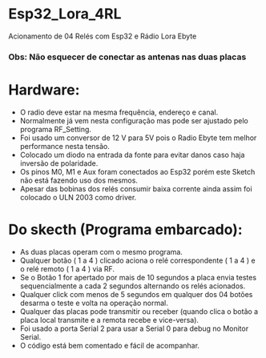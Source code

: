 # Esp32_Lora_4RL
Acionamento de 04 Relés com Esp32 e Rádio Lora Ebyte
### Obs: Não esquecer de conectar as antenas nas duas placas
# Hardware:
- O radio deve estar na mesma frequência, endereço e canal.
- Normalmente já vem nesta configuração mas pode ser ajustado pelo programa RF_Setting.
- Foi usado um conversor de 12 V para 5V pois o Radio Ebyte tem melhor performance nesta tensão.
- Colocado um diodo na entrada da fonte para evitar danos caso haja inversão de polaridade.
- Os pinos M0, M1 e Aux foram conectados ao Esp32 porém este Sketch não está fazendo uso dos mesmos.
- Apesar das bobinas dos relés consumir baixa corrente ainda assim foi colocado o ULN 2003 como driver.
# Do skecth (Programa embarcado):
- As duas placas operam com o mesmo programa.
- Qualquer botão ( 1 a 4 ) clicado aciona o relé correspondente ( 1 a 4 ) e o relé remoto ( 1 a 4 ) via RF.
- Se o Botão 1 for apertado por mais de 10 segundos a placa envia testes sequencialmente a cada 2 segundos alternando os relés acionados.
- Qualquer click com menos de 5 segundos em qualquer dos 04 botões desarma o teste e volta na operação normal.
- Qualquer das placas pode transmitir ou receber (quando clica o botão a placa local transmite e a remota recebe e vice-versa).
- Foi usado a porta Serial 2 para usar a Serial 0 para debug no Monitor Serial.
- O código está bem comentado e fácil de acompanhar.
  

